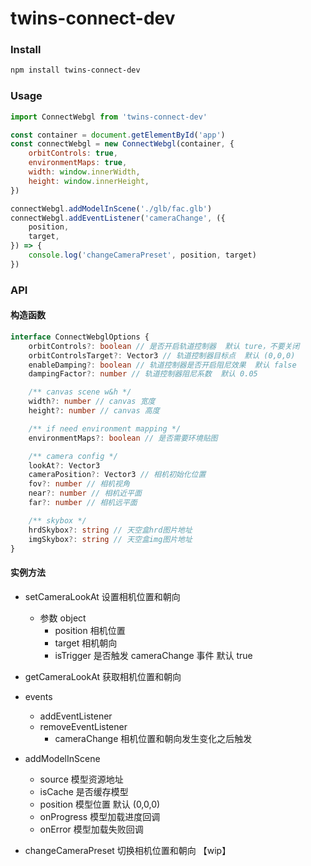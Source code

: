 # twins-connect-dev

### Install

```bash
npm install twins-connect-dev
```

### Usage

```js
import ConnectWebgl from 'twins-connect-dev'

const container = document.getElementById('app')
const connectWebgl = new ConnectWebgl(container, {
    orbitControls: true,
    environmentMaps: true,
    width: window.innerWidth,
    height: window.innerHeight,
})

connectWebgl.addModelInScene('./glb/fac.glb')
connectWebgl.addEventListener('cameraChange', ({
    position,
    target,
}) => {
    console.log('changeCameraPreset', position, target)
})
```


### API

#### 构造函数

```ts
interface ConnectWebglOptions {
    orbitControls?: boolean // 是否开启轨道控制器  默认 ture，不要关闭
    orbitControlsTarget?: Vector3 // 轨道控制器目标点  默认 (0,0,0)
    enableDamping?: boolean // 轨道控制器是否开启阻尼效果  默认 false
    dampingFactor?: number // 轨道控制器阻尼系数  默认 0.05

    /** canvas scene w&h */
    width?: number // canvas 宽度
    height?: number // canvas 高度

    /** if need environment mapping */
    environmentMaps?: boolean // 是否需要环境贴图

    /** camera config */
    lookAt?: Vector3
    cameraPosition?: Vector3 // 相机初始化位置
    fov?: number // 相机视角
    near?: number // 相机近平面
    far?: number // 相机远平面

    /** skybox */
    hrdSkybox?: string // 天空盒hrd图片地址
    imgSkybox?: string // 天空盒img图片地址
}
```

#### 实例方法
- setCameraLookAt  设置相机位置和朝向
    - 参数 object
        - position 相机位置
        - target 相机朝向
        - isTrigger 是否触发 cameraChange 事件 默认 true
    
- getCameraLookAt  获取相机位置和朝向
- events    
    - addEventListener
    - removeEventListener
        - cameraChange  相机位置和朝向发生变化之后触发
- addModelInScene
    - source 模型资源地址
    - isCache 是否缓存模型
    - position 模型位置 默认 (0,0,0)
    - onProgress 模型加载进度回调
    - onError 模型加载失败回调

- changeCameraPreset 切换相机位置和朝向  【wip】
